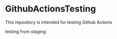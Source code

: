 # GithubActionsTesting
This repository is intended for testing Github Actions

testing from staging
